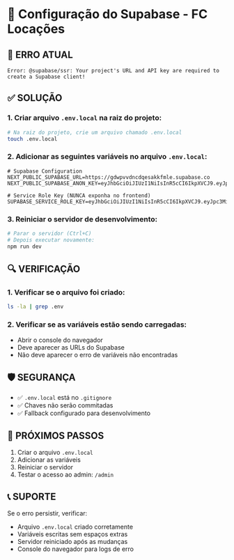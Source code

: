 # 🔧 Configuração do Supabase - FC Locações

## 🚨 ERRO ATUAL
```
Error: @supabase/ssr: Your project's URL and API key are required to create a Supabase client!
```

## ✅ SOLUÇÃO

### 1. Criar arquivo `.env.local` na raiz do projeto:

```bash
# Na raiz do projeto, crie um arquivo chamado .env.local
touch .env.local
```

### 2. Adicionar as seguintes variáveis no arquivo `.env.local`:

```env
# Supabase Configuration
NEXT_PUBLIC_SUPABASE_URL=https://gdwpvvdncdqesakkfmle.supabase.co
NEXT_PUBLIC_SUPABASE_ANON_KEY=eyJhbGciOiJIUzI1NiIsInR5cCI6IkpXVCJ9.eyJpc3MiOiJzdXBhYmFzZSIsInJlZiI6Imdkd3B2dmRuY2RxZXNha2tmbWxlIiwicm9sZSI6ImFub24iLCJpYXQiOjE3NTUzODkyNzksImV4cCI6MjA3MDk2NTI3OX0.SBaaDe0_RxnHE0IJie1FwSgCIE2PY6hggiocEOdZBIg

# Service Role Key (NUNCA exponha no frontend)
SUPABASE_SERVICE_ROLE_KEY=eyJhbGciOiJIUzI1NiIsInR5cCI6IkpXVCJ9.eyJpc3MiOiJzdXBhYmFzZSIsInJlZiI6Imdkd3B2dmRuY2RxZXNha2tmbWxlIiwicm9sZSI6InNlcnZpY2Vfcm9sZSIsImlhdCI6MTc1NTM4OTI3OSwiZXhwIjoyMDcwOTY1Mjc5fQ.vx6l5XpyAY_s0K036QLWUcO39YcVWkfC0YKlFgfHS1s
```

### 3. Reiniciar o servidor de desenvolvimento:

```bash
# Parar o servidor (Ctrl+C)
# Depois executar novamente:
npm run dev
```

## 🔍 VERIFICAÇÃO

### 1. Verificar se o arquivo foi criado:
```bash
ls -la | grep .env
```

### 2. Verificar se as variáveis estão sendo carregadas:
- Abrir o console do navegador
- Deve aparecer as URLs do Supabase
- Não deve aparecer o erro de variáveis não encontradas

## 🛡️ SEGURANÇA

- ✅ `.env.local` está no `.gitignore`
- ✅ Chaves não serão commitadas
- ✅ Fallback configurado para desenvolvimento

## 🚀 PRÓXIMOS PASSOS

1. Criar o arquivo `.env.local`
2. Adicionar as variáveis
3. Reiniciar o servidor
4. Testar o acesso ao admin: `/admin`

## 📞 SUPORTE

Se o erro persistir, verificar:
- Arquivo `.env.local` criado corretamente
- Variáveis escritas sem espaços extras
- Servidor reiniciado após as mudanças
- Console do navegador para logs de erro
